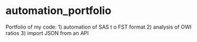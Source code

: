 # automation_portfolio
Portfolio of my code: 1) automation of SAS t o FST format 2) analysis of OWI ratios 3) import JSON from an API
